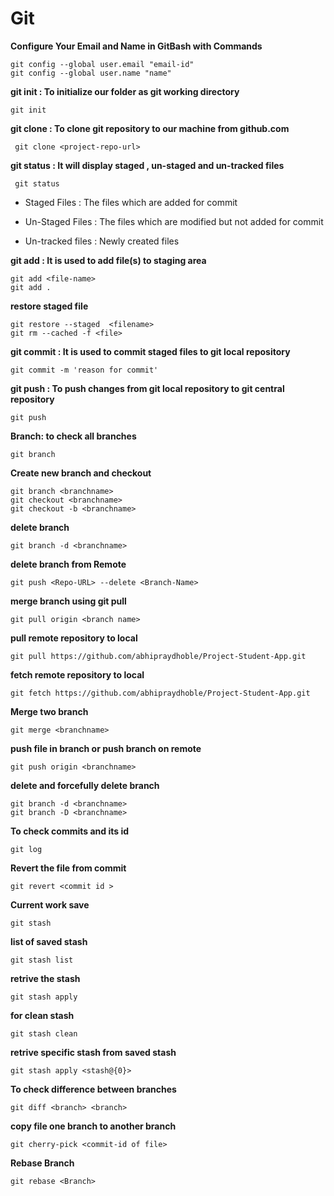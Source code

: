 # Git

**Configure Your Email and Name in GitBash with Commands**
````
git config --global user.email "email-id"
git config --global user.name "name"
````
**git init : To initialize our folder as git working directory**
````
git init
````

**git clone : To clone git repository to our machine from github.com**
````
 git clone <project-repo-url>
````

**git status : It will display staged , un-staged and un-tracked files**

````
 git status
````

- Staged Files : The files which are added for commit

- Un-Staged Files : The files which are modified but not added for commit

- Un-tracked files : Newly created files

**git add : It is used to add file(s) to staging area**

````
git add <file-name>
git add .
````
**restore staged file**
````
git restore --staged  <filename>
git rm --cached -f <file> 
````
**git commit : It is used to commit staged files to git local repository**

````
git commit -m 'reason for commit'
````


**git push : To push changes from git local repository to git central repository**

````
git push
````
**Branch: to check all branches**
````
git branch
````
**Create new branch and checkout**
````
git branch <branchname>
git checkout <branchname>
git checkout -b <branchname>
````
**delete branch**
````
git branch -d <branchname>
````
**delete branch from Remote**
````
git push <Repo-URL> --delete <Branch-Name>
````
**merge branch using git pull**
````
git pull origin <branch name>
````
**pull remote repository to local**
````
git pull https://github.com/abhipraydhoble/Project-Student-App.git
````
**fetch remote repository to local**
````
git fetch https://github.com/abhipraydhoble/Project-Student-App.git
````
**Merge two branch**
````
git merge <branchname>
````
**push file in branch or push branch on remote**
````
git push origin <branchname>
````
**delete and forcefully delete branch**
````
git branch -d <branchname>
git branch -D <branchname>
````
**To check commits and its id** 
````
git log
````
**Revert the file from commit**
````
git revert <commit id >
````
**Current work save** 
````
git stash
````
**list of saved stash** 
````
git stash list
````
**retrive the stash** 
````
git stash apply
````
**for clean stash** 
````
git stash clean
```` 
**retrive specific stash from saved stash** 
````
git stash apply <stash@{0}>
````
**To check difference between branches** 
````
git diff <branch> <branch>
````
**copy file one branch to another branch**
````
git cherry-pick <commit-id of file>
````
**Rebase Branch**
````
git rebase <Branch>
````
